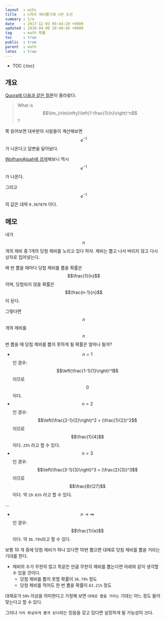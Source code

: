 ```yaml
---
layout  : wiki
title   : n개의 제비뽑기에 n번 도전
summary : 1/e
date    : 2017-12-03 09:44:20 +0900
updated : 2018-04-08 20:40:46 +0900
tag     : math 확률
toc     : true
public  : true
parent  : math
latex   : true
---
```

* TOC
{:toc}

## 개요

[Quora에 다음과 같은 질문](https://www.quora.com/What-is-displaystyle-lim_-n-to-infty-left-1-frac-1-n-right-n)이 올라왔다.

> What is $$\lim_{n\to\infty}\left(1-\frac{1}{n}\right)^n$$ ?

쭉 읽어보면 대부분의 사람들이 계산해보면 $$e^{-1}$$ 가 나온다고 답변을 달아놨다.

[WolframAlpah에 검색](https://www.wolframalpha.com/input/?i=lim+n-%3Einf+((n-1)%2Fn)%5En)해보니 역시 $$e^{-1}$$ 가 나온다.

그리고 $$e^{-1}$$의 값은 대략 `0.367879` 이다.

## 메모

내가 $$n$$ 개의 제비 중 1개의 당첨 제비를 노리고 있다 하자. 제비는 뽑고 나서 버리지 않고 다시 상자로 집어넣는다.

매 번 뽑을 때마다 당첨 제비를 뽑을 확률은 $$\frac{1}{n}$$이며, 당첨되지 않을 확률은 $$\frac{n-1}{n}$$이 된다.

그렇다면 $$n$$개의 제비를 $$n$$번 뽑을 때 당첨 제비를 뽑지 못하게 될 확률은 얼마나 될까?

* $$n = 1$$ 인 경우: $$\left(\frac{1-1}{1}\right)^1$$ 이므로 $$0$$ 이다.
* $$n = 2$$ 인 경우: $$\left(\frac{2-1}{2}\right)^2 = (\frac{1}{2})^2$$ 이므로 $$\frac{1}{4}$$ 이다. `25%` 라고 할 수 있다.
* $$n = 3$$ 인 경우: $$\left(\frac{3-1}{3}\right)^3 = (\frac{2}{3})^3$$ 이므로 $$\frac{8}{27}$$ 이다. 약 `29.63%` 라고 할 수 있다.

...

* $$n\to\infty$$ 인 경우: $$\frac{1}{e}$$ 이다. 약 `36.79%`라고 할 수 있다.

보통 10 개 중에 당첨 제비가 하나 있다면 10번 뽑으면 대체로 당첨 제비를 뽑을 거라는 기대를 한다.

* 제비의 수가 무한히 많고 똑같은 만큼 무한히 제비를 뽑는다면 아래와 같이 생각할 수 있을 것이다.
    * 당첨 제비를 뽑지 못할 확률이 `36.79%` 정도
    * 당첨 제비를 적어도 한 번 뽑을 확률이 `63.21%` 정도

대체로가 `50%` 이상을 의미한다고 가정해 보면 `대체로 뽑을 거라는` 기대는 어느 정도 들어맞는다고 할 수 있다.

그러나 `거의 확실하게 뽑게 된다`라는 믿음을 갖고 있다면 실망하게 될 가능성이 크다.

